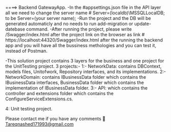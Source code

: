 ====> Backend GatewayApp.
-In the #appsettings.json file in the API layer all we need to change the server name # Server=(localdb)\\MSSQLLocalDB; to be Server=(your server name);
-Run the project and the DB will be generated automaticly and no needs to run add-migration or update-datebase command.
-After running the project, please write /Swagger/index.html after the project link on the browser as link # https://localhost:44320/Swagger/index.html after the running the backend app and you will have all the bussiness methologies and you can test it, instead of Postman.

-This solution project contains 3 layers for the business and one project for the UnitTesting project.
3 projects:- 
 1:- NetworkData: contains DBContext, models files, Unitofwork, Repository interfaces, and its implementations.
 2:- NetworkDomain: contains IBusinessData folder which contains the IBusinessData interfaces, BusinessData folder which contains the implementation of IBusinessData folder.
 3:- API: which contains the controller and extensions folder which contains the ConfigureServiceExtensions.cs.
 
4: Unit testing project.

Please contact me if you have any comments 📧
Tareqnashed171993@gmail.com

